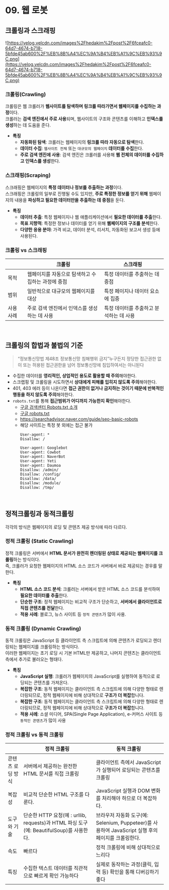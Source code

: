 # 09. 웹 로봇

## **크롤링과 스크래핑**

![https://velog.velcdn.com/images%2Fhedakim%2Fpost%2F6fceafc0-64d7-4674-b718-5bfde45ab600%2F%EB%8B%A4%EC%9A%B4%EB%A1%9C%EB%93%9C.png](https://velog.velcdn.com/images%2Fhedakim%2Fpost%2F6fceafc0-64d7-4674-b718-5bfde45ab600%2F%EB%8B%A4%EC%9A%B4%EB%A1%9C%EB%93%9C.png)

### **크롤링(Crawling)**

크롤링은 웹 크롤러가 **웹사이트를 탐색하며 링크를 따라가면서 웹페이지를 수집하는 과정**이다.<br>
크롤러는 **검색 엔진에서 주로 사용**되며, 웹사이트의 구조와 콘텐츠를 이해하고 **인덱스를 생성**하는 데 도움을 준다.

- **특징**
    - **자동화된 탐색**: 크롤러는 웹페이지의 **링크를 따라 자동으로 탐색**한다.
    - **데이터 수집**: `웹사이트 전체` 또는 `대규모의 웹페이지` **데이터를 수집**한다.
    - **주로 검색 엔진에 사용**: 검색 엔진은 크롤러를 사용해 **웹 전체의 데이터를 수집하고 인덱스를 생성**한다.

### **스크래핑(Scraping)**

스크래핑은 웹페이지의 **특정 데이터나 정보를 추출하는 과정**이다.<br>
스크래핑은 크롤링의 일부로 진행될 수도 있지만, **주로 특정한 정보를 얻기 위해** 웹페이지의 내용을 **파싱하고 필요한 데이터만을 추출하는 데 중점**을 둔다.

- **특징**
    - **데이터 추출**: 특정 웹페이지나 웹 애플리케이션에서 **필요한 데이터를 추출**한다.
    - **목표 지향적**: 특정한 정보나 데이터를 얻기 위해 **웹페이지의 구조를 분석**한다.
    - **다양한 응용 분야**: 가격 비교, 데이터 분석, 리서치, 자동화된 보고서 생성 등에 사용된다.

### 크롤링 vs 스크래핑

|  | 크롤링 | 스크래핑 |
| --- | --- | --- |
| 목적 | 웹페이지를 자동으로 탐색하고 수집하는 과정에 중점 | 특정 데이터를 추출하는 데 중점 |
| 범위 | 일반적으로 대규모의 웹페이지를 대상 | 특정 페이지나 데이터 요소에 집중 |
| 사용 사례 | 주로 검색 엔진에서 인덱스를 생성하는 데 사용 | 특정 데이터를 추출하고 분석하는 데 사용 |

<br>

## **크롤링의 합법과 불법의 기준**

> “정보통신망법 제48조 정보통신망 침해행위 금지”누구든지 정당한 접근권한 없이 또는 허용된 접근권한을 넘어 정보통신망에 침입하여서는 아니된다
> 
- 수집한 데이터를 **영리적인, 상업적인 용도로 활용할 때 주의**해야한다.
- 스크랩핑 및 크롤링을 시도하면서 **상대에게 피해를 입히지 않도록 주의**해야한다.
- 401, 403 에러 등이 나온다면 **접근 권한이 없거나 금지하는 것이기 때문에 반복적인 행동을 하지 않도록 주의**해야한다.
- `robots.txt`를 통해 **접근범위가 어디까지 가능한지 확인**해야한다.
    - [구글 검색센터 Robots.txt 소개](https://developers.google.com/search/docs/crawling-indexing/robots/intro?hl=ko)
    - [구글 robots.txt](https://www.google.co.kr/robots.txt)
    - https://searchadvisor.naver.com/guide/seo-basic-robots
    - 해당 사이트는 특정 봇 외에는 접근 불가
        ```
        User-agent: *
        Disallow: /

        User-agent: Googlebot
        User-agent: Cowbot
        User-agent: NaverBot
        User-agent: Yeti
        User-agent: Daumoa
        Disallow: /admin/
        Disallow: /config/
        Disallow: /data/
        Disallow: /module/
        Disallow: /tmp/
        ```

<br>

## **정적크롤링과 동적크롤링**

각각의 방식은 웹페이지의 로딩 및 콘텐츠 제공 방식에 따라 다르다.

### **정적 크롤링 (Static Crawling)**

정적 크롤링은 서버에서 **HTML 문서가 완전히 렌더링된 상태로 제공되는 웹페이지를 크롤링**하는 방식이다.<br>
즉, 크롤러가 요청한 웹페이지의 HTML 소스 코드가 서버에서 바로 제공되는 경우를 말한다.

- **특징**
    - **HTML 소스 코드 분석**: 크롤러는 서버에서 받은 HTML 소스 코드를 분석하여 **필요한 데이터를 추출**한다.
    - **단순한 구조**: 정적 웹페이지는 비교적 구조가 단순하고, **서버에서 클라이언트로 직접 콘텐츠를 전달**한다.
    - **적용 사례**: 블로그, 뉴스 사이트 등 `정적 콘텐츠`가 많이 사용.

### **동적 크롤링 (Dynamic Crawling)**

동적 크롤링은 JavaScript 등 클라이언트 측 스크립트에 의해 콘텐츠가 로딩되고 렌더링되는 웹페이지를 크롤링하는 방식이다.<br>이러한 웹페이지는 초기 로딩 시 기본 HTML만 제공하고, 나머지 콘텐츠는 클라이언트 측에서 추가로 불러오는 형태다.

- **특징**
    - **JavaScript 실행**: 크롤러가 웹페이지의 JavaScript를 실행하여 동적으로 로딩되는 콘텐츠를 가져온다.
    - **복잡한 구조**: 동적 웹페이지는 클라이언트 측 스크립트에 의해 다양한 형태로 렌더링되므로, 정적 웹페이지에 비해 상대적으로 **구조가 더 복잡**합니다.
    - **복잡한 구조**: 동적 웹페이지는 클라이언트 측 스크립트에 의해 다양한 형태로 렌더링되므로, 정적 웹페이지에 비해 상대적으로 **구조가 더 복잡**합니다.
    - **적용 사례**: 소셜 미디어, SPA(Single Page Application), e-커머스 사이트 등 `동적인 콘텐츠`가 많이 사용

### 정적 크롤링 vs 동적 크롤링

|  | 정적 크롤링 | 동적 크롤링 |
| --- | --- | --- |
| 콘텐츠 로딩 방식 | 서버에서 제공하는 완전한 HTML 문서를 직접 크롤링 | 클라이언트 측에서 JavaScript가 실행되어 로딩되는 콘텐츠를 크롤링 |
| 복잡성 | 비교적 단순한 HTML 구조를 다룬다. | JavaScript 실행과 DOM 변화를 처리해야 하므로 더 복잡하다. |
| 도구와 기술 | 단순한 HTTP 요청(예 : urllib, requests)과 HTML 파싱 도구(예: BeautifulSoup)를 사용한다. | 브라우저 자동화 도구(예: Selenium, Puppeteer)를 사용하여 JavaScript 실행 후의 페이지를 크롤링한다. |
| 속도 | 빠르다 | 정적 크롤링에 비해 상대적으로 느리다 |
| 특징 | 수집한 텍스트 데이터를 직관적으로 빠르게 확인 가능하다 | 실제로 동작하는 과정(클릭, 입력 등) 확인을 통해 디버깅하기 좋다 |